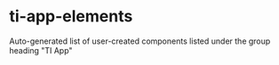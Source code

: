 ti-app-elements
=======================

Auto-generated list of user-created components listed under the group heading "TI App"

